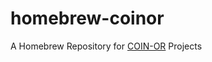homebrew-coinor
===============

A Homebrew Repository for [COIN-OR](http://www.coin-or.org) Projects
